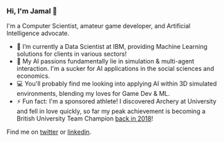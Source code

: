### Hi, I'm Jamal 👋

I'm a Computer Scientist, amateur game developer, and Artificial Intelligence advocate.

- 🔭 I’m currently a Data Scientist at IBM, providing Machine Learning solutions for clients in various sectors!
- 🌱 My AI passions fundamentally lie in simulation & multi-agent interaction. I'm a sucker for AI applications in the social sciences and economics.
- 💻 You'll probably find me looking into applying AI within 3D simulated environments, blending my loves for Game Dev & ML.
- ⚡ Fun fact: I'm a sponsored athlete! I discovered Archery at University and fell in love quickly, so far my peak achievement is becoming a British University Team Champion [back in 2018](https://www.facebook.com/ubarchery/videos/766284096895657)!

Find me on [twitter](https://twitter.com/JamalRahman) or [linkedin](https://www.linkedin.com/in/jamal-rahman/).
